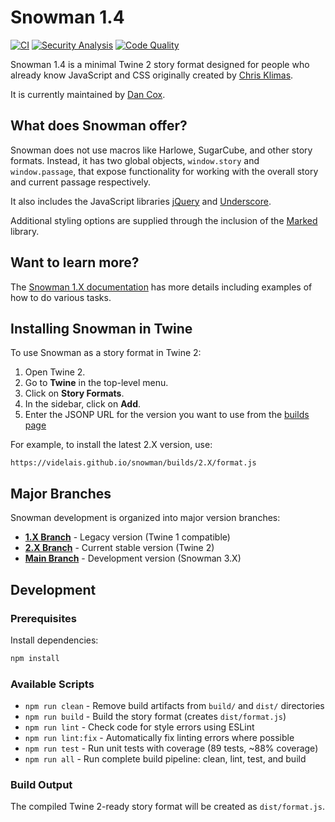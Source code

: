 # Snowman 1.4

[![CI](https://github.com/videlais/snowman/actions/workflows/ci.yml/badge.svg?branch=1.X)](https://github.com/videlais/snowman/actions/workflows/ci.yml)
[![Security Analysis](https://github.com/videlais/snowman/actions/workflows/security.yml/badge.svg?branch=1.X)](https://github.com/videlais/snowman/actions/workflows/security.yml)
[![Code Quality](https://github.com/videlais/snowman/actions/workflows/quality.yml/badge.svg?branch=1.X)](https://github.com/videlais/snowman/actions/workflows/quality.yml)

Snowman 1.4 is a minimal Twine 2 story format designed for people who already know
JavaScript and CSS originally created by [Chris Klimas](https://github.com/klembot).

It is currently maintained by [Dan Cox](https://github.com/videlais).

## What does Snowman offer?

Snowman does not use macros like Harlowe, SugarCube, and other story formats. Instead, it has two global objects, `window.story` and `window.passage`, that expose functionality for working with the overall story and current passage respectively.

It also includes the JavaScript libraries [jQuery](https://jquery.com/) and [Underscore](https://underscorejs.org/).

Additional styling options are supplied through the inclusion of the [Marked](https://github.com/markedjs/marked) library.

## Want to learn more?

The [Snowman 1.X documentation](https://videlais.github.io/snowman/1/) has more details including examples of how to do various tasks.

## Installing Snowman in Twine

To use Snowman as a story format in Twine 2:

1. Open Twine 2.
2. Go to **Twine** in the top-level menu.
3. Click on **Story Formats**.
4. In the sidebar, click on **Add**.
5. Enter the JSONP URL for the version you want to use from the [builds page](https://videlais.github.io/snowman/builds/)

For example, to install the latest 2.X version, use:

```url
https://videlais.github.io/snowman/builds/2.X/format.js
```

## Major Branches

Snowman development is organized into major version branches:

- **[1.X Branch](https://github.com/videlais/snowman/tree/1.X)** - Legacy version (Twine 1 compatible)
- **[2.X Branch](https://github.com/videlais/snowman/tree/2.X)** - Current stable version (Twine 2)
- **[Main Branch](https://github.com/videlais/snowman)** - Development version (Snowman 3.X)

## Development

### Prerequisites

Install dependencies:

```bash
npm install
```

### Available Scripts

- `npm run clean` - Remove build artifacts from `build/` and `dist/` directories
- `npm run build` - Build the story format (creates `dist/format.js`)
- `npm run lint` - Check code for style errors using ESLint
- `npm run lint:fix` - Automatically fix linting errors where possible
- `npm run test` - Run unit tests with coverage (89 tests, ~88% coverage)
- `npm run all` - Run complete build pipeline: clean, lint, test, and build

### Build Output

The compiled Twine 2-ready story format will be created as `dist/format.js`.
